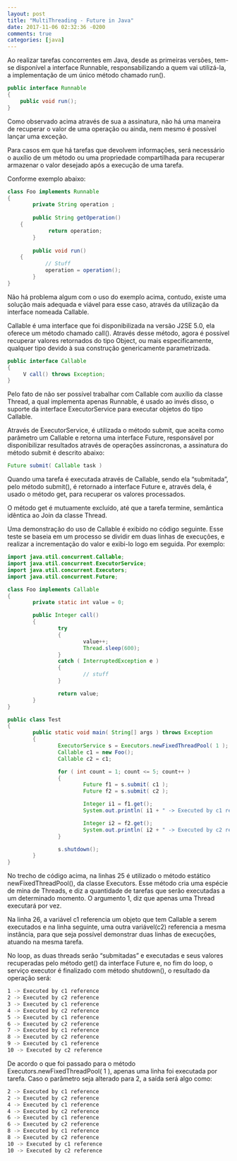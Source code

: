 ```yaml
---
layout: post
title: "MultiThreading - Future in Java"
date: 2017-11-06 02:32:36 -0200
comments: true
categories: [java]
---
```


Ao realizar tarefas concorrentes em Java, desde as primeiras versões, tem-se disponível a interface Runnable, responsabilizando a quem vai
utilizá-la, a implementação de um único método chamado run().
```java
public interface Runnable
{
	public void run();
}
```

Como observado acima através de sua a assinatura, não há uma maneira de recuperar o valor de uma operação ou ainda, nem mesmo é possível
lançar uma exceção.

Para casos em que há tarefas que <!--more--> devolvem informações, será necessário o auxílio de um método ou uma propriedade compartilhada para recuperar
armazenar o valor desejado após a execução de uma tarefa.

Conforme exemplo abaixo:

``` java
class Foo implements Runnable
{
        private String operation ;
 
        public String getOperation()
	{
             return operation;
        }
 
        public void run()
	{
            // Stuff
            operation = operation();
        }
}
```

Não há problema algum com o uso do exemplo acima, contudo, existe uma solução mais adequada e viável para esse caso, através da
utilização da interface nomeada Callable.

Callable é uma interface que foi disponibilizada na versão J2SE 5.0, ela oferece um método
chamado call(). Através desse método, agora é possível recuperar valores retornados do tipo Object, ou mais
especificamente, qualquer tipo devido à sua construção genericamente parametrizada.

``` java
public interface Callable
{
     V call() throws Exception;
}
```

Pelo fato de não ser possível trabalhar com Callable com auxílio da classe Thread, a qual implementa apenas
Runnable, é usado ao invés disso, o suporte da interface ExecutorService para executar objetos do tipo Callable.

Através de ExecutorService, é utilizada o método submit, que aceita como parâmetro um Callable e retorna uma
interface Future, responsável por disponibilizar resultados através de operações assíncronas, a assinatura do
método submit é descrito abaixo:
``` java
Future submit( Callable task )
```

Quando uma tarefa é executada através de Callable, sendo ela “submitada”, pelo método submit(), é retornado a 
interface Future e, através dela, é usado o método get, para recuperar os valores processados.

O método get é mutuamente excluído, até que a tarefa termine, semântica idêntica ao Join da classe Thread.

Uma demonstração do uso de Callable é exibido no código seguinte. Esse teste se baseia em um processo se
dividir em duas linhas de execuções, e realizar a incrementação do valor e exibi-lo logo em seguida. Por exemplo:

``` java
import java.util.concurrent.Callable;
import java.util.concurrent.ExecutorService;
import java.util.concurrent.Executors;
import java.util.concurrent.Future;

class Foo implements Callable
{
        private static int value = 0;

        public Integer call()
        {
                try
                {
                        value++;
                        Thread.sleep(600);
                }
                catch ( InterruptedException e )
                {
                        // stuff
                }

                return value;
        }
}
```

``` java
public class Test
{
        public static void main( String[] args ) throws Exception
        {
                ExecutorService s = Executors.newFixedThreadPool( 1 );
                Callable c1 = new Foo();
                Callable c2 = c1;

                for ( int count = 1; count <= 5; count++ )
                {
                        Future f1 = s.submit( c1 );
                        Future f2 = s.submit( c2 );

                        Integer i1 = f1.get();
                        System.out.println( i1 + " -> Executed by c1 reference" );

                        Integer i2 = f2.get();
                        System.out.println( i2 + " -> Executed by c2 reference");
                }

                s.shutdown();
        }
}
```

No trecho de código acima, na linhas 25 é utilizado o método estático newFixedThreadPool(), da classe Executors. Esse método
cria uma espécie de mina de Threads, e diz a quantidade de tarefas que serão executadas a um
determinado momento. O argumento 1, diz que apenas uma Thread executará por vez.

Na linha 26, a variável c1 referencia um objeto que tem Callable a serem executados e na linha seguinte, uma outra
variável(c2) referencia a mesma instância, para que seja possível demonstrar duas linhas de execuções, atuando na mesma tarefa.

No loop, as duas threads serão “submitadas” e executadas e seus valores recuperadas pelo método get() da
interface Future e, no fim do loop, o serviço executor é finalizado com método shutdown(), o resultado da operação será:

``` bash
1 -> Executed by c1 reference
2 -> Executed by c2 reference
3 -> Executed by c1 reference
4 -> Executed by c2 reference
5 -> Executed by c1 reference
6 -> Executed by c2 reference
7 -> Executed by c1 reference
8 -> Executed by c2 reference
9 -> Executed by c1 reference
10 -> Executed by c2 reference
```

De acordo o que foi passado para o método Executors.newFixedThreadPool( 1 ), apenas uma linha foi
executada por tarefa. Caso o parâmetro seja alterado para 2, a saída será algo como:

``` bash
2 -> Executed by c1 reference
2 -> Executed by c2 reference
4 -> Executed by c1 reference
4 -> Executed by c2 reference
6 -> Executed by c1 reference
6 -> Executed by c2 reference
8 -> Executed by c1 reference
8 -> Executed by c2 reference
10 -> Executed by c1 reference
10 -> Executed by c2 reference
```

